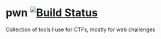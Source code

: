 
# pwn [![Build Status](https://ci.makerforce.io/api/badges/ambrose/pwn/status.svg)](https://ci.makerforce.io/ambrose/pwn)

Collection of tools I use for CTFs, mostly for web challenges
